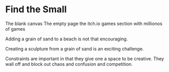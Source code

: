 # Find the Small

The blank canvas The empty page the itch.io games section with millionos of
games

Adding a grain of sand to a beach is not that encouraging.

Creating a sculpture from a grain of sand is an exciting challenge.

Constraints are important in that they give one a space to be creative. They
wall off and block out chaos and confusion and competition.
